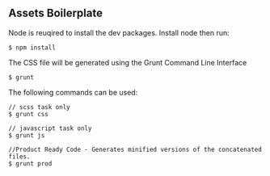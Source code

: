 Assets Boilerplate
------------------

Node is reuqired to install the dev packages. Install node then run:
```
$ npm install
```

The CSS file will be generated using the Grunt Command Line Interface

```
$ grunt
```

The following commands can be used:

```
// scss task only
$ grunt css
```

```
// javascript task only
$ grunt js
```

```
//Product Ready Code - Generates minified versions of the concatenated files.
$ grunt prod
```
